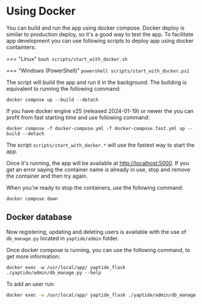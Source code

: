 # Using Docker

You can build and run the app using docker compose. Docker deploy is similar to production deploy, so it's a good way to test the app.
To facilitate app development you can use following scripts to deploy app using docker containters:

=== "Linux"
    ```bash
    scripts/start_with_docker.sh
    ```

=== "Windows (PowerShell)"
    ```powershell
    scripts/start_with_docker.ps1
    ```

The script will build the app and run it in the background. The building is equivalent to running the following command:

```shell
docker compose up --build --detach
```

If you have docker engine v25 (released 2024-01-19) or newer the you can profit from fast starting time and use following command:

```shell
docker compose -f docker-compose.yml -f docker-compose.fast.yml up --build --detach
```

The script `scripts/start_with_docker.*` will use the fastest way to start the app.

Once it's running, the app will be available at [http://localhost:5000](http://localhost:5000). If you get an error saying the container name is already in use, stop and remove the container and then try again.

When you're ready to stop the containers, use the following command:

```shell
docker compose down
```

## Docker database

Now registering, updating and deleting users is available with the use of `db_manage.py` located in `yaptide/admin` folder.

Once docker compose is running, you can use the following command, to get more information:
```
docker exec -w /usr/local/app/ yaptide_flask ./yaptide/admin/db_manage.py --help
```

To add an user run:

```bash
docker exec -w /usr/local/app/ yaptide_flask ./yaptide/admin/db_manage.py add-user admin --password password
```

